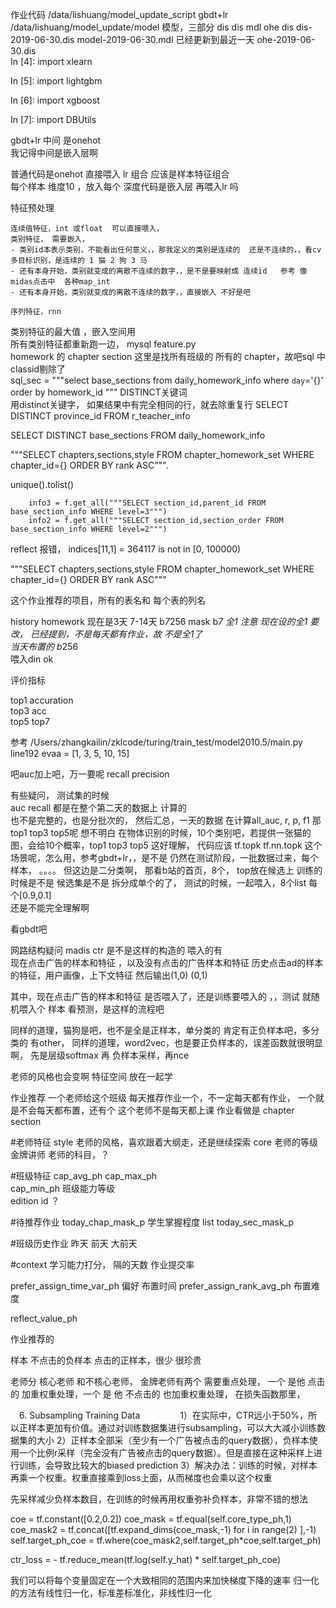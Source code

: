 
作业代码 
/data/lishuang/model_update_script     gbdt+lr
/data/lishuang/model_update/model     模型，三部分 dis dis  mdl ohe dis
dis-2019-06-30.dis
model-2019-06-30.mdl   已经更新到最近一天
ohe-2019-06-30.dis   
In [4]: import xlearn                                                                                                                                                                

In [5]: import lightgbm                                                                                                                                                              

In [6]: import xgboost                                                                                                                                                               

In [7]: import DBUtils  

gbdt+lr  中间 是onehot   
我记得中间是嵌入层啊

普通代码是onehot 直接喂入 lr    组合  应该是样本特征组合   
每个样本 维度10 ，放入每个
深度代码是嵌入层 再喂入lr 吗



特征预处理 

    连续值特征，int 或float  可以直接喂入，
    类别特征， 需要嵌入， 
    - 类别id本表示类别，不能看出任何意义，，那我定义的类别是连续的  还是不连续的，，看cv 多目标识别，是连续的 1 猫 2 狗 3 马 
    - 还有本身开始，类别就变成的离散不连续的数字，，是不是要映射成 连续id   参考 像midas点击中  各种map_int
    - 还有本身开始，类别就变成的离散不连续的数字，，直接嵌入 不好是吧

    序列特征，rnn


类别特征的最大值 ，嵌入空间用    
所有类别特征都重新跑一边，
mysql feature.py  
homework 的 chapter section     这里是找所有班级的 所有的 chapter，故吧sql 中classid剔除了   
sql_sec = """select base_sections from daily_homework_info where `day`='{}' order by homework_id """
DISTINCT关键词   
用distinct关键字， 如果结果中有完全相同的行，就去除重复行
SELECT DISTINCT province_id FROM r_teacher_info

SELECT DISTINCT base_sections FROM daily_homework_info

"""SELECT chapters,sections,style FROM chapter_homework_set
            WHERE chapter_id={} ORDER BY rank ASC""".

unique().tolist()


        info3 = f.get_all("""SELECT section_id,parent_id FROM base_section_info WHERE level=3""")
        info2 = f.get_all("""SELECT section_id,section_order FROM base_section_info WHERE level=2""")


reflect 报错，
indices[11,1] = 364117 is not in [0, 100000)


"""SELECT chapters,sections,style FROM chapter_homework_set
            WHERE chapter_id={} ORDER BY rank ASC"""


这个作业推荐的项目，所有的表名和 每个表的列名


history homework 现在是3天   7-14天
b*7*256   mask b*7 全1  注意 现在设的全1 要改，  已经提到，不是每天都有作业，故 不是全1了    
当天布置的 b*256  
喂入din ok



评价指标


top1 accuration  
top3 acc  
top5
top7

参考 /Users/zhangkailin/zklcode/turing/train_test/model2010.5/main.py   
line192  evaa = [1, 3, 5, 10, 15]

吧auc加上吧，万一要呢  recall  precision

有些疑问， 
测试集的时候  
  auc recall  都是在整个第二天的数据上 计算的   
    也不是完整的，也是分批次的， 然后汇总，一天的数据  在计算all_auc, r, p, f1
  那top1 top3 top5呢
  想不明白   在物体识别的时候，10个类别吧，若提供一张猫的图，会给10个概率，top1 top3  top5  这好理解，
  代码应该 tf.topk  tf.nn.topk
  这个场景呢，怎么用，参考gbdt+lr，，是不是 仍然在测试阶段，一批数据过来，每个样本， 。。。。
  但这边是二分类啊，    那看b站的首页，8个，  top放在候选上
  训练的时候是不是 候选集是不是 拆分成单个的了，
  测试的时候，一起喂入，8个list  每个[0.9,0.1]  
  还是不能完全理解啊 

  看gbdt吧



网路结构疑问
madis  ctr  是不是这样的构造的   喂入的有  
现在点击广告的样本和特征 ，以及没有点击的广告样本和特征
历史点击ad的样本的特征，用户画像，上下文特征 然后输出(1,0) (0,1)

其中，现在点击广告的样本和特征  是否喂入了，还是训练要喂入的 ，，测试 就随机喂入个 样本 看预测，是这样的流程吧

同样的道理，猫狗是吧，也不是全是正样本，单分类的 肯定有正负样本吧，多分类的 有other，
同样的道理，word2vec，也是要正负样本的，误差函数就很明显啊，
先是层级softmax 再 负样本采样，再nce





老师的风格也会变啊  特征空间 放在一起学 

作业推荐
一个老师给这个班级 每天推荐作业一个，不一定每天都有作业，
一个就是不会每天都布置，还有个 这个老师不是每天都上课
作业看做是  chapter section   

#老师特征
style  老师的风格，喜欢跟着大纲走，还是继续探索
core 老师的等级 金牌讲师
老师的科目，？


#班级特征
cap_avg_ph
cap_max_ph  
cap_min_ph  班级能力等级  
edition id ？

#待推荐作业
today_chap_mask_p  学生掌握程度 list
today_sec_mask_p


#班级历史作业
昨天 前天  大前天

#context
学习能力打分，
隔的天数
作业提交率


prefer_assign_time_var_ph  偏好 布置时间
prefer_assign_rank_avg_ph  布置难度

reflect_value_ph  


作业推荐的 

样本 不点击的负样本   点击的正样本，很少 很珍贵

老师分 核心老师 和不核心老师， 
金牌老师有两个 需要重点处理，
一个 是他 点击的  加重权重处理，一个 是 他 不点击的 也加重权重处理，
在损失函数那里，

　6. Subsampling Training Data
　　　　
1）在实际中，CTR远小于50%，所以正样本更加有价值。通过对训练数据集进行subsampling，可以大大减小训练数据集的大小
2）正样本全部采（至少有一个广告被点击的query数据），负样本使用一个比例r采样（完全没有广告被点击的query数据）。但是直接在这种采样上进行训练，会导致比较大的biased prediction
3）解决办法：训练的时候，对样本再乘一个权重。权重直接乘到loss上面，从而梯度也会乘以这个权重


先采样减少负样本数目，在训练的时候再用权重弥补负样本，非常不错的想法


  coe = tf.constant([0.2,0.2])
  coe_mask = tf.equal(self.core_type_ph,1)
  coe_mask2 = tf.concat([tf.expand_dims(coe_mask,-1) for i in range(2) ],-1)
  self.target_ph_coe =  tf.where(coe_mask2,self.target_ph*coe,self.target_ph)

  ctr_loss = - tf.reduce_mean(tf.log(self.y_hat) * self.target_ph_coe)



  我们可以将每个变量固定在一个大致相同的范围内来加快梯度下降的速率
  归一化的方法有线性归一化，标准差标准化，非线性归一化